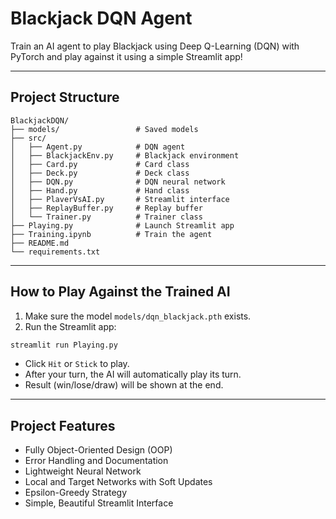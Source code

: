 # Blackjack DQN Agent

Train an AI agent to play Blackjack using Deep Q-Learning (DQN) with PyTorch and play against it using a simple Streamlit app!

---

## Project Structure

```
BlackjackDQN/
├── models/                 # Saved models
├── src/
│   ├── Agent.py            # DQN agent
│   ├── BlackjackEnv.py     # Blackjack environment
│   ├── Card.py             # Card class
│   ├── Deck.py             # Deck class
│   ├── DQN.py              # DQN neural network
│   ├── Hand.py             # Hand class
│   ├── PlaverVsAI.py       # Streamlit interface
│   ├── ReplayBuffer.py     # Replay buffer
│   └── Trainer.py          # Trainer class
├── Playing.py              # Launch Streamlit app
├── Training.ipynb          # Train the agent
├── README.md
└── requirements.txt
```

---

## How to Play Against the Trained AI

1. Make sure the model `models/dqn_blackjack.pth` exists.
2. Run the Streamlit app:

```bash
streamlit run Playing.py
```

- Click `Hit` or `Stick` to play.
- After your turn, the AI will automatically play its turn.
- Result (win/lose/draw) will be shown at the end.


---

## Project Features

- Fully Object-Oriented Design (OOP)
- Error Handling and Documentation
- Lightweight Neural Network
- Local and Target Networks with Soft Updates
- Epsilon-Greedy Strategy
- Simple, Beautiful Streamlit Interface
